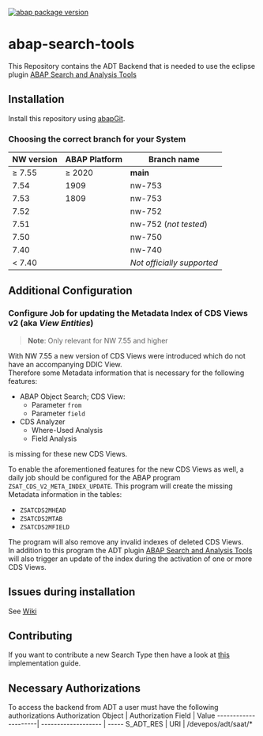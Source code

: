 [![abap package version](https://img.shields.io/endpoint?url=https://shield.abap.space/version-shield-json/github/DevEpos/abap-search-tools/src/zif_sat_version.intf.abap/version&label=version)](https://github/DevEpos/abap-search-tools/src/zif_sat_version.intf.abap)

# abap-search-tools

This Repository contains the ADT Backend that is needed to use the eclipse plugin
[ABAP Search and Analysis Tools](https://www.github.com/DevEpos/abap-search-tools-ui)

## Installation

Install this repository using [abapGit](https://github.com/abapGit/abapGit#abapgit).

### Choosing the correct branch for your System

NW version|ABAP Platform|Branch name
----------|-------------|-----------
&#8805; 7.55|&#8805; 2020  |**main**
7.54|1909|nw-753
7.53|1809|nw-753
7.52||nw-752
7.51||nw-752 (_not tested_)
7.50||nw-750
7.40||nw-740
< 7.40||*Not officially supported*

## Additional Configuration

### Configure Job for updating the Metadata Index of CDS Views v2 (aka _View Entities_)

> **Note**: Only relevant for NW 7.55 and higher

With NW 7.55 a new version of CDS Views were introduced which do not have an accompanying DDIC View.  
Therefore some Metadata information that is necessary for the following features:

- ABAP Object Search; CDS View:
  - Parameter `from`
  - Parameter `field`
- CDS Analyzer
  - Where-Used Analysis
  - Field Analysis

is missing for these new CDS Views.

To enable the aforementioned features for the new CDS Views as well, a daily job should be configured for the ABAP program `ZSAT_CDS_V2_META_INDEX_UPDATE`.
This program will create the missing Metadata information in the tables:

- `ZSATCDS2MHEAD`
- `ZSATCDS2MTAB`
- `ZSATCDS2MFIELD`

The program will also remove any invalid indexes of deleted CDS Views.  
In addition to this program the ADT plugin [ABAP Search and Analysis Tools](https://www.github.com/DevEpos/abap-search-tools-ui) will also trigger an update of the index during the activation of one or more CDS Views.

## Issues during installation

See [Wiki](https://github.com/DevEpos/abap-search-tools/wiki/Installation-Issues)

## Contributing

If you want to contribute a new Search Type then have a look at [this](./docs/new-search-type-guide.md) implementation guide.

## Necessary Authorizations

To access the backend from ADT a user must have the following authorizations
Authorization Object | Authorization Field | Value
---------------------| ------------------- | -----
S_ADT_RES            | URI                 | /devepos/adt/saat/*
